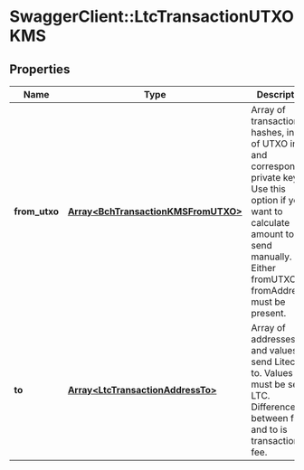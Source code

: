 # SwaggerClient::LtcTransactionUTXOKMS

## Properties
Name | Type | Description | Notes
------------ | ------------- | ------------- | -------------
**from_utxo** | [**Array&lt;BchTransactionKMSFromUTXO&gt;**](BchTransactionKMSFromUTXO.md) | Array of transaction hashes, index of UTXO in it and corresponding private keys. Use this option if you want to calculate amount to send manually. Either fromUTXO or fromAddress must be present. | 
**to** | [**Array&lt;LtcTransactionAddressTo&gt;**](LtcTransactionAddressTo.md) | Array of addresses and values to send Litecoins to. Values must be set in LTC. Difference between from and to is transaction fee. | 

